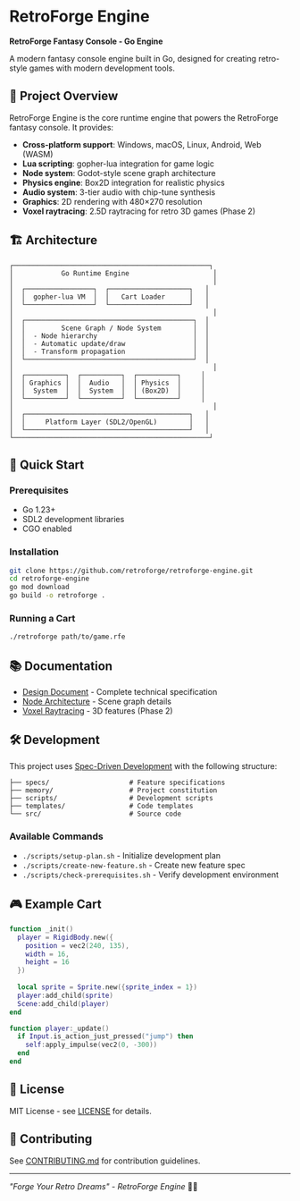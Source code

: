 # RetroForge Engine

**RetroForge Fantasy Console - Go Engine**

A modern fantasy console engine built in Go, designed for creating retro-style games with modern development tools.

## 🎯 Project Overview

RetroForge Engine is the core runtime engine that powers the RetroForge fantasy console. It provides:

- **Cross-platform support**: Windows, macOS, Linux, Android, Web (WASM)
- **Lua scripting**: gopher-lua integration for game logic
- **Node system**: Godot-style scene graph architecture
- **Physics engine**: Box2D integration for realistic physics
- **Audio system**: 3-tier audio with chip-tune synthesis
- **Graphics**: 2D rendering with 480×270 resolution
- **Voxel raytracing**: 2.5D raytracing for retro 3D games (Phase 2)

## 🏗️ Architecture

```
┌─────────────────────────────────────────────────┐
│            Go Runtime Engine                     │
│                                                  │
│  ┌─────────────────┐  ┌────────────────────┐   │
│  │  gopher-lua VM  │  │   Cart Loader      │   │
│  └─────────────────┘  └────────────────────┘   │
│                                                  │
│  ┌──────────────────────────────────────────┐  │
│  │         Scene Graph / Node System        │  │
│  │  - Node hierarchy                        │  │
│  │  - Automatic update/draw                 │  │
│  │  - Transform propagation                 │  │
│  └──────────────────────────────────────────┘  │
│                                                  │
│  ┌──────────┐  ┌──────────┐  ┌──────────┐     │
│  │ Graphics │  │  Audio   │  │ Physics  │     │
│  │  System  │  │  System  │  │ (Box2D)  │     │
│  └──────────┘  └──────────┘  └──────────┘     │
│                                                  │
│  ┌─────────────────────────────────────────┐   │
│  │     Platform Layer (SDL2/OpenGL)        │   │
│  └─────────────────────────────────────────┘   │
└─────────────────────────────────────────────────┘
```

## 🚀 Quick Start

### Prerequisites

- Go 1.23+
- SDL2 development libraries
- CGO enabled

### Installation

```bash
git clone https://github.com/retroforge/retroforge-engine.git
cd retroforge-engine
go mod download
go build -o retroforge .
```

### Running a Cart

```bash
./retroforge path/to/game.rfe
```

## 📚 Documentation

- [Design Document](../design/RETROFORGE_DESIGN.md) - Complete technical specification
- [Node Architecture](../design/RETROFORGE_NODE_ARCHITECTURE.md) - Scene graph details
- [Voxel Raytracing](../design/RETROFORGE_VOXEL_RAYTRACING.md) - 3D features (Phase 2)

## 🛠️ Development

This project uses [Spec-Driven Development](https://github.com/github/spec-kit) with the following structure:

```
├── specs/                    # Feature specifications
├── memory/                   # Project constitution
├── scripts/                  # Development scripts
├── templates/                # Code templates
└── src/                      # Source code
```

### Available Commands

- `./scripts/setup-plan.sh` - Initialize development plan
- `./scripts/create-new-feature.sh` - Create new feature spec
- `./scripts/check-prerequisites.sh` - Verify development environment

## 🎮 Example Cart

```lua
function _init()
  player = RigidBody.new({
    position = vec2(240, 135),
    width = 16,
    height = 16
  })
  
  local sprite = Sprite.new({sprite_index = 1})
  player:add_child(sprite)
  Scene:add_child(player)
end

function player:_update()
  if Input.is_action_just_pressed("jump") then
    self:apply_impulse(vec2(0, -300))
  end
end
```

## 📄 License

MIT License - see [LICENSE](LICENSE) for details.

## 🤝 Contributing

See [CONTRIBUTING.md](CONTRIBUTING.md) for contribution guidelines.

---

*"Forge Your Retro Dreams" - RetroForge Engine* 🔨✨
